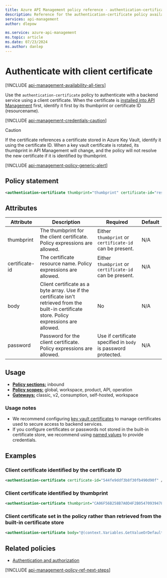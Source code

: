 ```yaml
---
title: Azure API Management policy reference - authentication-certificate | Microsoft Docs
description: Reference for the authentication-certificate policy available for use in Azure API Management. Provides policy usage, settings, and examples.
services: api-management
author: dlepow

ms.service: azure-api-management
ms.topic: article
ms.date: 07/23/2024
ms.author: danlep
---
```


# Authenticate with client certificate

[!INCLUDE [api-management-availability-all-tiers](../../includes/api-management-availability-all-tiers.md)]

 Use the `authentication-certificate` policy to authenticate with a backend service using a client certificate. When the certificate is [installed into API Management](./api-management-howto-mutual-certificates.md) first, identify it first by its thumbprint or certificate ID (resourcename). 

[!INCLUDE [api-management-credentials-caution](../../includes/api-management-credentials-caution.md)]

> [!CAUTION]
> If the certificate references a certificate stored in Azure Key Vault, identify it using the certificate ID. When a key vault certificate is rotated, its thumbprint in API Management will change, and the policy will not resolve the new certificate if it is identified by thumbprint.

[!INCLUDE [api-management-policy-generic-alert](../../includes/api-management-policy-generic-alert.md)]


## Policy statement

```xml
<authentication-certificate thumbprint="thumbprint" certificate-id="resource name" body="certificate byte array" password="optional password"/>
```

## Attributes

| Attribute         | Description                                            | Required | Default |
| ----------------- | ------------------------------------------------------ | -------- | ------- |
|thumbprint|The thumbprint for the client certificate. Policy expressions are allowed. |Either `thumbprint` or `certificate-id` can be present.|N/A|
|certificate-id|The certificate resource name. Policy expressions are allowed.|Either `thumbprint` or `certificate-id` can be present.|N/A|
|body|Client certificate as a byte array. Use if the certificate isn't retrieved from the built-in certificate store. Policy expressions are allowed.|No|N/A|
|password|Password for the client certificate. Policy expressions are allowed.|Use if certificate specified in `body` is password protected.|N/A|

## Usage

- [**Policy sections:**](./api-management-howto-policies.md#sections) inbound
- [**Policy scopes:**](./api-management-howto-policies.md#scopes) global, workspace, product, API, operation
- [**Gateways:**](api-management-gateways-overview.md) classic, v2, consumption, self-hosted, workspace

### Usage notes

- We recommend configuring [key vault certificates](api-management-howto-mutual-certificates.md) to manage certificates used to secure access to backend services.
- If you configure certificates or passwords not stored in the built-in certificate store, we recommend using [named values](api-management-howto-properties.md) to provide credentials.


## Examples

### Client certificate identified by the certificate ID

```xml  
<authentication-certificate certificate-id="544fe9ddf3b8f30fb490d90f" />  
``` 

### Client certificate identified by thumbprint

```xml
<authentication-certificate thumbprint="CA06F56B258B7A0D4F2B05470939478651151984" />
```

### Client certificate set in the policy rather than retrieved from the built-in certificate store

```xml
<authentication-certificate body="@(context.Variables.GetValueOrDefault<byte[]>("byteCertificate"))" password="optional-certificate-password" />
```

## Related policies

* [Authentication and authorization](api-management-policies.md#authentication-and-authorization)

[!INCLUDE [api-management-policy-ref-next-steps](../../includes/api-management-policy-ref-next-steps.md)]